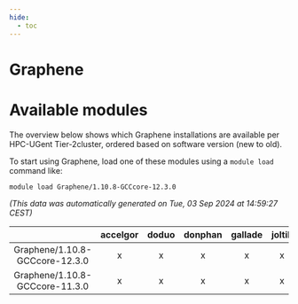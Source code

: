 ```yaml
---
hide:
  - toc
---
```


Graphene
========

# Available modules


The overview below shows which Graphene installations are available per HPC-UGent Tier-2cluster, ordered based on software version (new to old).

To start using Graphene, load one of these modules using a `module load` command like:

```shell
module load Graphene/1.10.8-GCCcore-12.3.0
```

*(This data was automatically generated on Tue, 03 Sep 2024 at 14:59:27 CEST)*  

| |accelgor|doduo|donphan|gallade|joltik|shinx|skitty|
| :---: | :---: | :---: | :---: | :---: | :---: | :---: | :---: |
|Graphene/1.10.8-GCCcore-12.3.0|x|x|x|x|x|x|x|
|Graphene/1.10.8-GCCcore-11.3.0|x|x|x|x|x|-|x|

